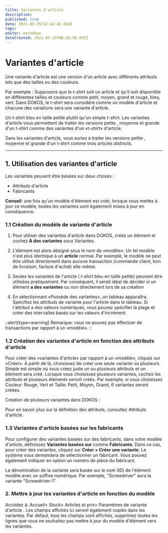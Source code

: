 ```yaml
---
title: Variantes d'article
description: 
published: true
date: 2021-05-25T12:42:42.034Z
tags: 
editor: markdown
dateCreated: 2021-05-25T08:38:58.975Z
---
```


# Variantes d'article
Une variante d'article est une version d'un article avec différents attributs tels que des tailles ou des couleurs.

Par exemple : Supposons que le t-shirt soit un article et qu'il soit disponible en différentes tailles et couleurs comme petit, moyen, grand et rouge, bleu, vert. Dans DOKOS, le t-shirt sera considéré comme un modèle d'article et chacune des variations sera une variante d'article.

Un t-shirt bleu en taille petite plutôt qu'un simple t-shirt. Les variantes d'article vous permettent de traiter les versions petite , moyenne et grande d'un t-shirt comme des variantes d'un «t-shirt» d'article.

Sans les variantes d'article, vous auriez à traiter les versions petite , moyenne et grande d'un t-shirt comme trois articles distincts.

---

## 1. Utilisation des variantes d'article 
Les variantes peuvent être basées sur deux choses :

- Attributs d'article
- Fabricants

**Conseil**: une fois qu'un modèle d'élément est créé, lorsque vous mettez à jour ce modèle, toutes les variantes sont également mises à jour en conséquence.

### 1.1 Création du modèle de variante d'article 
1. Pour utiliser des variantes d'article dans DOKOS, créez un élément et cochez **A des variantes** sous Variantes.

2. L'élément est alors désigné sous le nom de «modèle». Un tel modèle n'est plus identique à un **article** normal. Par exemple, le modèle ne peut être utilisé directement dans aucune transaction (commande client, bon de livraison, facture d'achat) elle-même.

3. Seules les variantes de l'article ( t-shirt bleu en taille petite) peuvent être utilisées pratiquement. Par conséquent, il serait idéal de décider si un élément **a des variantes** ou non directement lors de sa création

4. En sélectionnant «Possède des variantes», un tableau apparaîtra. Spécifiez les attributs de variante pour l'article dans le tableau. Si l'attribut a des valeurs numériques, vous pouvez spécifier la plage et créer des intervalles basés sur les valeurs d'incrément.

::alert{type=warning}
Remarque: vous ne pouvez pas effectuer de transactions par rapport à un «modèle».
::

### 1.2 Création des variantes d'article en fonction des attributs d'article 
Pour créer des «variantes d'article» par rapport à un «modèle», cliquez sur «Créer». À partir de là, choisissez de créer une seule variante ou plusieurs. Simple est simple où vous créez juste un ou plusieurs attributs et un élément sera créé. Lorsque vous choisissez plusieurs variantes, cochez les attributs et plusieurs éléments seront créés. Par exemple, si vous choisissez Couleur: Rouge, Vert et Taille: Petit, Moyen, Grand, 6 variantes seront créées.

Création de plusieurs variantes dans DOKOS :

Pour en savoir plus sur la définition des attributs, consultez Attributs d'article.

### 1.3 Variantes d'article basées sur les fabricants 
Pour configurer des variantes basées sur des fabricants, dans votre modèle d'article, définissez **Variantes basées sur** comme **Fabricants**. Dans ce cas, pour créer des variantes, cliquez sur **Créer > Créer une variante**. Le système vous demandera de sélectionner un fabricant. Vous pouvez également indiquer en option un numéro de pièce du fabricant.

La dénomination de la variante sera basée sur le nom (ID) de l'élément modèle avec un suffixe numérique. Par exemple, "Screwdriver" aura la variante "Screwdriver-1".

### 2. Mettre à jour les variantes d'article en fonction du modèle 
Accédez à: Accueil> Stock> Articles et prix> Paramètres de variante d'article . Les champs affichés ici seront également copiés dans les variantes. Par défaut, tous les champs sont affichés, supprimez toutes les lignes que vous ne souhaitez pas mettre à jour du modèle d'élément vers les variantes.





